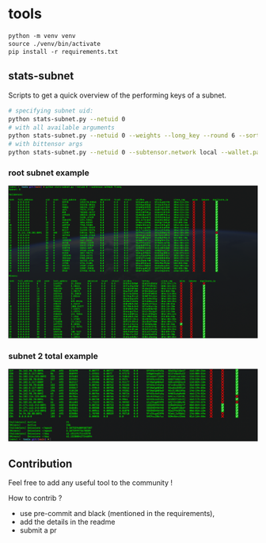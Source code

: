 # tools

```
python -m venv venv
source ./venv/bin/activate
pip install -r requirements.txt
```

## stats-subnet

Scripts to get a quick overview of the performing keys of a subnet.

```bash
# specifying subnet uid:
python stats-subnet.py --netuid 0
# with all available arguments
python stats-subnet.py --netuid 0 --weights --long_key --round 6 --sort trust 
# with bittensor args
python stats-subnet.py --netuid 0 --subtensor.network local --wallet.path "~/my/bittensor/wallets/path"
```

### root subnet example

![root subnet example](pics/stats-subnet-0.png)

### subnet 2 total example
![subnet 2 total example](pics/stats-subnet-1.png)

## Contribution

Feel free to add any useful tool to the community !

How to contrib ?

- use pre-commit and black (mentioned in the requirements), 
- add the details in the readme
- submit a pr
